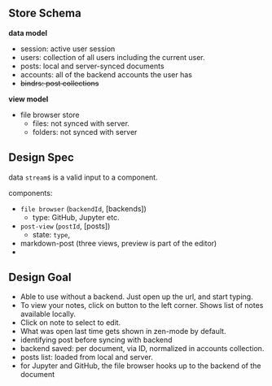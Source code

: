 ## Store Schema
**data model**
- session: active user session
- users: collection of all users including the current user.
- posts: local and server-synced documents
- accounts: all of the backend accounts the user has
- ~~bindrs: post collections~~

**view model**
- file browser store
    - files: not synced with server.
    - folders: not synced with server


## Design Spec
data `stream$` is a valid input to a component.

components:
- `file browser` (`backendId`, [backends])
    - type: GitHub, Jupyter etc.
- `post-view` (`postId`, [posts])
    - state: `type`,
- markdown-post (three views, preview is part of the editor)
-

## Design Goal
- Able to use without a backend. Just open up the url, and start typing.
- To view your notes, click on button to the left corner.
    Shows list of notes available locally.
- Click on note to select to edit.
- What was open last time gets shown in zen-mode by default.
- identifying post before syncing with backend
- backend saved: per document, via ID, normalized in accounts collection.
- posts list: loaded from local and server.
- for Jupyter and GitHub, the file browser hooks up to the backend of the document

